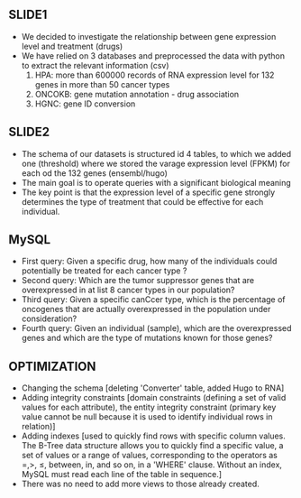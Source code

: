 ## SLIDE1

- We decided to investigate the relationship between gene expression level and treatment (drugs)
- We have relied on 3 databases and preprocessed the data with python to extract the relevant information (csv)
  1. HPA: more than 600000 records of RNA expression level for 132 genes in more than 50 cancer types
  2. ONCOKB: gene mutation annotation - drug association
  3. HGNC: gene ID conversion

## SLIDE2

- The schema of our datasets is structured id 4 tables, to which we added one (threshold) where we stored the varage expression level (FPKM) for each od the 132 genes (ensembl/hugo)
- The main goal is to operate queries with a significant biological meaning
- The key point is that the expression level of a specific gene strongly determines the type of treatment that could be effective for each individual.

## MySQL

- First query: Given a specific drug, how many of the individuals could potentially be treated for each cancer type ? 
- Second query: Which are the tumor suppressor genes that are overexpressed in at list 8 cancer types in our population? 
- Third query: Given a specific canCcer type, which is the percentage of oncogenes that are actually overexpressed in the population under consideration?
- Fourth query: Given an individual (sample), which are the overexpressed genes and which are the type of mutations known for those genes?


## OPTIMIZATION
- Changing the schema [deleting 'Converter' table, added Hugo to RNA]
- Adding integrity constraints [domain constraints (defining a set of valid values for each attribute), the entity integrity constraint (primary key value cannot be null because it is used to identify individual rows in relation)]
- Adding indexes [used to quickly find rows with specific column values. The B-Tree data structure allows you to quickly find a specific value, a set of values or a range of values, corresponding to the operators as =,>, ≤, between, in, and so on, in a 'WHERE' clause. Without an index, MySQL must read each line of the table in sequence.]
- There was no need to add more views to those already created.
